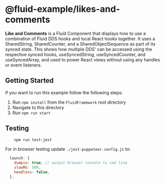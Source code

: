 # @fluid-example/likes-and-comments

**Like and Comments** is a Fluid Component that displays how to use a combination of Fluid DDS hooks and local React hooks together.
It uses a SharedString, SharedCounter, and a SharedObjectSequence as part of its synced state. This shows how multiple DDS' can be accessed using the respective synced hooks, useSyncedString, useSyncedCounter, and useSyncedArray, and used to power React views without using any handles or event listeners.

## Getting Started

If you want to run this example follow the following steps:

1. Run `npm install` from the `FluidFramework` root directory
2. Navigate to this directory
3. Run `npm run start`

## Testing

```bash
    npm run test:jest
```

For in browser testing update `./jest-puppeteer.config.js` to:

```javascript
  launch: {
    dumpio: true, // output browser console to cmd line
    slowMo: 500,
    headless: false,
  },
```
